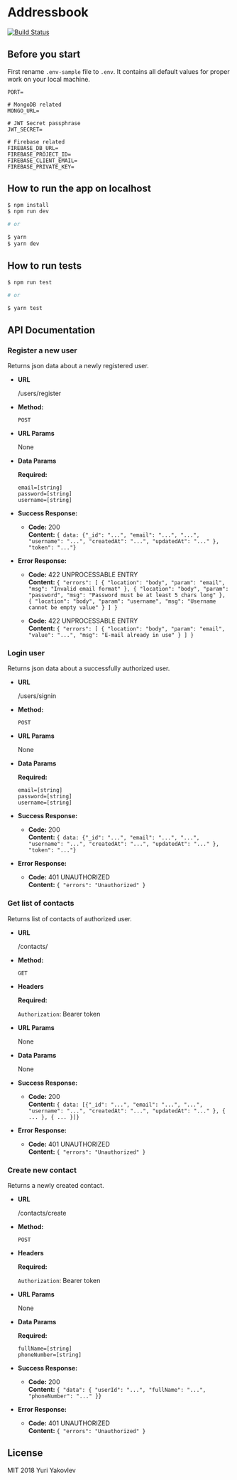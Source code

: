 # Addressbook

[![Build Status](https://travis-ci.com/yakovlevyuri/addressbook.svg?branch=master)](https://travis-ci.com/yakovlevyuri/addressbook)

## Before you start

First rename `.env-sample` file to `.env`. It contains all default values for proper work on your local machine.

```
PORT=

# MongoDB related
MONGO_URL=

# JWT Secret passphrase
JWT_SECRET=

# Firebase related
FIREBASE_DB_URL=
FIREBASE_PROJECT_ID=
FIREBASE_CLIENT_EMAIL=
FIREBASE_PRIVATE_KEY=
```

## How to run the app on localhost

```bash
$ npm install
$ npm run dev

# or

$ yarn
$ yarn dev
```

## How to run tests

```bash
$ npm run test

# or

$ yarn test
```

## API Documentation

### **Register a new user**

Returns json data about a newly registered user.

- **URL**

  /users/register

- **Method:**

  `POST`

- **URL Params**

  None

- **Data Params**

  **Required:**

  `email=[string]`<br />
  `password=[string]`<br />
  `username=[string]`

- **Success Response:**

  - **Code:** 200 <br />
    **Content:** `{ data: {"_id": "...", "email": "...", "...", "username": "...", "createdAt": "...", "updatedAt": "..." }, "token": "..."}`

- **Error Response:**

  - **Code:** 422 UNPROCESSABLE ENTRY <br />
    **Content:** `{ "errors": [ { "location": "body", "param": "email", "msg": "Invalid email format" }, { "location": "body", "param": "password", "msg": "Password must be at least 5 chars long" }, { "location": "body", "param": "username", "msg": "Username cannot be empty value" } ] }`

  - **Code:** 422 UNPROCESSABLE ENTRY <br />
    **Content:** `{ "errors": [ { "location": "body", "param": "email", "value": "...", "msg": "E-mail already in use" } ] }`

### **Login user**

Returns json data about a successfully authorized user.

- **URL**

  /users/signin

- **Method:**

  `POST`

- **URL Params**

  None

- **Data Params**

  **Required:**

  `email=[string]`<br />
  `password=[string]`<br />
  `username=[string]`

- **Success Response:**

  - **Code:** 200 <br />
    **Content:** `{ data: {"_id": "...", "email": "...", "...", "username": "...", "createdAt": "...", "updatedAt": "..." }, "token": "..."}`

- **Error Response:**

  - **Code:** 401 UNAUTHORIZED <br />
    **Content:** `{ "errors": "Unauthorized" }`

### **Get list of contacts**

Returns list of contacts of authorized user.

- **URL**

  /contacts/

- **Method:**

  `GET`

- **Headers**

  **Required:**

  `Authorization`: Bearer token

- **URL Params**

  None

- **Data Params**

  None

- **Success Response:**

  - **Code:** 200 <br />
    **Content:** `{ data: [{"_id": "...", "email": "...", "...", "username": "...", "createdAt": "...", "updatedAt": "..." }, { ... }, { ... }]}`

- **Error Response:**

  - **Code:** 401 UNAUTHORIZED <br />
    **Content:** `{ "errors": "Unauthorized" }`

### **Create new contact**

Returns a newly created contact.

- **URL**

  /contacts/create

- **Method:**

  `POST`

- **Headers**

  **Required:**

  `Authorization`: Bearer token

- **URL Params**

  None

- **Data Params**

  **Required:**

  `fullName=[string]`<br />
  `phoneNumber=[string]`<br />

- **Success Response:**

  - **Code:** 200 <br />
    **Content:** `{ "data": { "userId": "...", "fullName": "...", "phoneNumber": "..." }}`

- **Error Response:**

  - **Code:** 401 UNAUTHORIZED <br />
    **Content:** `{ "errors": "Unauthorized" }`

## License

MIT 2018 Yuri Yakovlev
